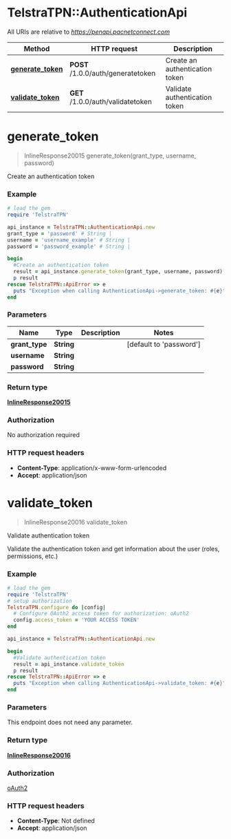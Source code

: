 # TelstraTPN::AuthenticationApi

All URIs are relative to *https://penapi.pacnetconnect.com*

Method | HTTP request | Description
------------- | ------------- | -------------
[**generate_token**](AuthenticationApi.md#generate_token) | **POST** /1.0.0/auth/generatetoken | Create an authentication token
[**validate_token**](AuthenticationApi.md#validate_token) | **GET** /1.0.0/auth/validatetoken | Validate authentication token


# **generate_token**
> InlineResponse20015 generate_token(grant_type, username, password)

Create an authentication token

### Example
```ruby
# load the gem
require 'TelstraTPN'

api_instance = TelstraTPN::AuthenticationApi.new
grant_type = 'password' # String | 
username = 'username_example' # String | 
password = 'password_example' # String | 

begin
  #Create an authentication token
  result = api_instance.generate_token(grant_type, username, password)
  p result
rescue TelstraTPN::ApiError => e
  puts "Exception when calling AuthenticationApi->generate_token: #{e}"
end
```

### Parameters

Name | Type | Description  | Notes
------------- | ------------- | ------------- | -------------
 **grant_type** | **String**|  | [default to &#39;password&#39;]
 **username** | **String**|  | 
 **password** | **String**|  | 

### Return type

[**InlineResponse20015**](InlineResponse20015.md)

### Authorization

No authorization required

### HTTP request headers

 - **Content-Type**: application/x-www-form-urlencoded
 - **Accept**: application/json



# **validate_token**
> InlineResponse20016 validate_token

Validate authentication token

Validate the authentication token and get information about the user (roles, permissions, etc.)

### Example
```ruby
# load the gem
require 'TelstraTPN'
# setup authorization
TelstraTPN.configure do |config|
  # Configure OAuth2 access token for authorization: oAuth2
  config.access_token = 'YOUR ACCESS TOKEN'
end

api_instance = TelstraTPN::AuthenticationApi.new

begin
  #Validate authentication token
  result = api_instance.validate_token
  p result
rescue TelstraTPN::ApiError => e
  puts "Exception when calling AuthenticationApi->validate_token: #{e}"
end
```

### Parameters
This endpoint does not need any parameter.

### Return type

[**InlineResponse20016**](InlineResponse20016.md)

### Authorization

[oAuth2](../README.md#oAuth2)

### HTTP request headers

 - **Content-Type**: Not defined
 - **Accept**: application/json



